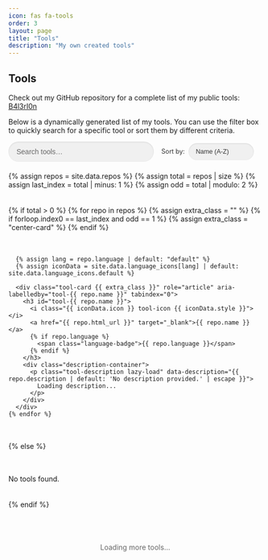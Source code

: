 ```yaml
---
icon: fas fa-tools
order: 3
layout: page
title: "Tools"
description: "My own created tools"
---
```


<style>
  :root {
    --card-bg: #f7f7f7;
    --card-border: #e0e0e0;
    --text-primary: #333;
    --text-secondary: #666;
    --link-color: #007bff;
    --link-hover: #0056b3;
    --badge-bg: #e0e0e0;
    --shadow-light: rgba(0,0,0,0.1);
    --shadow-hover: rgba(0,0,0,0.15);
    --input-bg: #f0f0f0;
    --input-bg-focus: #fff;
    --input-shadow: rgba(0,123,255,0.3);
  }

  [theme="dark"] {
    --card-bg: #333; /* Lightened for better contrast with page background */
    --card-border: #4a4a4a; /* Made more visible */
    --text-primary: #e0e0e0;
    --text-secondary: #b0b0b0; /* Lightened for better readability */
    --link-color: #4a90e2; /* Darkened slightly for better contrast with white icon */
    --link-hover: #99ccff;
    --badge-bg: #555;
    --shadow-light: rgba(0,0,0,0.3);
    --shadow-hover: rgba(0,0,0,0.4);
    --input-bg: #3a3a3a; /* Lightened for better contrast with page background */
    --input-bg-focus: #444;
    --input-shadow: rgba(102,176,255,0.3);
  }

  #tools-list {
    display: grid;
    grid-template-columns: repeat(auto-fill, minmax(300px, 1fr));
    gap: 20px;
    margin-top: 20px;
  }

  .tool-card {
    background-color: var(--card-bg);
    border: 1px solid var(--card-border);
    border-radius: 8px;
    padding: 15px;
    box-shadow: 0 2px 5px var(--shadow-light);
    transition: transform 0.2s, box-shadow 0.2s, background-color 0.3s;
    display: flex;
    flex-direction: column;
    justify-content: space-between;
  }
  .tool-card.hidden {
    display: none;
  }
  .tool-card:hover {
    transform: translateY(-5px);
    box-shadow: 0 4px 10px var(--shadow-hover);
    background-color: var(--card-bg);
  }
  .tool-card:focus-within {
    outline: 2px solid var(--link-color);
    outline-offset: 2px;
  }

  .tool-card h3 {
    margin: 0 0 10px;
    font-size: 1.2em;
    font-weight: 600;
    color: var(--text-primary);
  }
  .tool-card h3 a {
    color: var(--link-color);
    text-decoration: none;
    transition: color 0.2s;
  }
  .tool-card h3 a:hover {
    color: var(--link-hover);
    text-decoration: underline;
  }

  .description-container {
    flex-grow: 1;
    display: flex;
    flex-direction: column;
  }
  .tool-description {
    font-size: 0.9em;
    color: var(--text-secondary);
    margin: 0;
    overflow: hidden;
    text-overflow: ellipsis;
    display: -webkit-box;
    -webkit-line-clamp: 3;
    -webkit-box-orient: vertical;
    line-height: 1.6em;
    transition: opacity 0.3s;
  }
  .tool-description.lazy-load {
    opacity: 0.3;
    background: linear-gradient(90deg, var(--input-bg) 25%, var(--card-border) 50%, var(--input-bg) 75%);
    background-size: 200% 100%;
    animation: shimmer 1.5s infinite;
  }
  .tool-description.loaded {
    opacity: 1;
    background: none;
    animation: none;
  }

  @keyframes shimmer {
    0% { background-position: 200% 0; }
    100% { background-position: -200% 0; }
  }

  .language-badge {
    display: inline-block;
    font-size: 0.75em;
    color: var(--text-primary); /* Changed to primary for better contrast */
    background: var(--badge-bg);
    padding: 2px 6px;
    border-radius: 3px;
    margin-left: 5px;
    vertical-align: middle;
  }

  .controls-container {
    max-width: 600px;
    margin: 0 auto 20px;
    display: flex;
    flex-wrap: wrap;
    gap: 15px;
    align-items: center;
  }
  .filter-container {
    position: relative;
    flex: 1;
    min-width: 200px;
  }
  #filter-input {
    width: 100%;
    padding: 12px 40px 12px 16px;
    border: none;
    border-radius: 25px;
    background-color: var(--input-bg);
    font-size: 1em;
    color: var(--text-primary);
    transition: background-color 0.3s, box-shadow 0.3s;
    box-shadow: inset 0 1px 3px var(--shadow-light);
  }
  #filter-input:focus {
    background-color: var(--input-bg-focus);
    box-shadow: 0 0 8px var(--input-shadow);
    outline: none;
  }
  #filter-input::placeholder {
    color: var(--text-secondary);
  }

  #clear-filter {
    position: absolute;
    right: 15px;
    top: 50%;
    transform: translateY(-50%);
    background: transparent;
    border: none;
    font-size: 1em;
    color: var(--text-secondary);
    cursor: pointer;
    padding: 5px;
    display: none;
    transition: color 0.2s;
  }
  #clear-filter:hover {
    color: var(--link-color);
  }
  #clear-filter.visible {
    display: block;
  }

  .sort-container {
    flex: 0 0 auto;
    min-width: 200px;
    display: flex;
    align-items: center;
  }
  .sort-container label {
    font-size: 0.9em;
    color: var(--text-primary);
    margin-right: 8px;
    display: inline-block;
    vertical-align: middle;
  }
  #sort-tools {
    width: 130px;
    padding: 10px 30px 10px 14px;
    border: none;
    border-radius: 25px;
    background-color: var(--input-bg);
    font-size: 0.9em;
    color: var(--text-primary);
    transition: background-color 0.3s, box-shadow 0.3s;
    box-shadow: inset 0 1px 3px var(--shadow-light);
    vertical-align: middle;
    appearance: none;
    background-image: url("data:image/svg+xml,%3Csvg xmlns='http://www.w3.org/2000/svg' width='12' height='12' viewBox='0 0 24 24' fill='none' stroke='var(--text-secondary)' stroke-width='2' stroke-linecap='round' stroke-linejoin='round'%3E%3Cpolyline points='6 9 12 15 18 9'%3E%3C/polyline%3E%3C/svg%3E");
    background-repeat: no-repeat;
    background-position: right 10px center;
  }
  #sort-tools:focus {
    background-color: var(--input-bg-focus);
    box-shadow: 0 0 8px var(--input-shadow);
    outline: none;
  }

  #load-more {
    text-align: center;
    padding: 20px;
    font-size: 1em;
    color: var(--text-secondary);
  }
  #load-more.hidden {
    display: none;
  }

  .center-card {
    grid-column: 1 / -1;
    justify-self: center;
    max-width: 500px;
  }

  .tool-icon { margin-right: 8px; }
  .icon-docker   { color: #0db7ed; }
  .icon-js       { color: #f0db4f; }
  .icon-python   { color: #306998; }
  .icon-ruby     { color: #cc342d; }
  .icon-java     { color: #b07219; }
  .icon-html     { color: #e34c26; }
  .icon-css      { color: #264de4; }
  .icon-php      { color: #777bb4; }
  .icon-powershell { color: #012456; }
  .icon-default  { color: var(--link-color); }

  .spinner { display: none; }

  #back-to-top {
    position: fixed; bottom: 20px; right: 20px;
    width: 40px; height: 40px;
    background: var(--link-color); color: #fff;
    border: none; border-radius: 50%;
    display: flex; align-items: center; justify-content: center;
    cursor: pointer; opacity: 0; visibility: hidden;
    transition: opacity 0.3s, visibility 0.3s;
  }
  #back-to-top.visible {
    opacity: 1; visibility: visible;
  }

  .visually-hidden {
    position: absolute;
    width: 1px;
    height: 1px;
    padding: 0;
    margin: -1px;
    overflow: hidden;
    clip: rect(0, 0, 0, 0);
    border: 0;
  }
</style>

<h2><i class="fas fa-tools"></i> Tools</h2>
<p>
  Check out my GitHub repository for a complete list of my public tools:
  <a href="https://github.com/B4l3rI0n?tab=repositories" target="_blank">B4l3rI0n</a>
</p>
<p>
  Below is a dynamically generated list of my tools. You can use the filter box to quickly search for a specific tool or sort them by different criteria.
</p>

<div class="controls-container">
  <div class="filter-container">
    <input type="text" id="filter-input" placeholder="Search tools…" aria-label="Filter tools by name" />
    <button id="clear-filter" aria-label="Clear filter">
      <i class="fas fa-times"></i>
    </button>
  </div>
  <div class="sort-container">
    <label for="sort-tools">Sort by:</label>
    <select id="sort-tools" aria-label="Sort tools">
      <option value="name-asc">Name (A-Z)</option>
      <option value="name-desc">Name (Z-A)</option>
      <option value="language">Language</option>
    </select>
  </div>
</div>

<div id="filter-status" aria-live="polite" class="visually-hidden"></div>

<div id="tools-list">
  {% assign repos = site.data.repos %}
  {% assign total = repos | size %}
  {% assign last_index = total | minus: 1 %}
  {% assign odd = total | modulo: 2 %}

  {% if total > 0 %}
    {% for repo in repos %}
      {% assign extra_class = "" %}
      {% if forloop.index0 == last_index and odd == 1 %}
        {% assign extra_class = "center-card" %}
      {% endif %}

      {% assign lang = repo.language | default: "default" %}
      {% assign iconData = site.data.language_icons[lang] | default: site.data.language_icons.default %}

      <div class="tool-card {{ extra_class }}" role="article" aria-labelledby="tool-{{ repo.name }}" tabindex="0">
        <h3 id="tool-{{ repo.name }}">
          <i class="{{ iconData.icon }} tool-icon {{ iconData.style }}"></i>
          <a href="{{ repo.html_url }}" target="_blank">{{ repo.name }}</a>
          {% if repo.language %}
            <span class="language-badge">{{ repo.language }}</span>
          {% endif %}
        </h3>
        <div class="description-container">
          <p class="tool-description lazy-load" data-description="{{ repo.description | default: 'No description provided.' | escape }}">
            Loading description...
          </p>
        </div>
      </div>
    {% endfor %}
  {% else %}
    <p>No tools found.</p>
  {% endif %}
</div>

<div id="load-more">Loading more tools...</div>

<button id="back-to-top" title="Back to Top">
  <i class="fas fa-arrow-up"></i>
</button>

<script>
  const ITEMS_PER_BATCH = 6; // Number of tools to load per batch
  let allCards = [];
  let visibleCards = [];
  let currentBatch = 0;

  function filterTools() {
    const q = document.getElementById('filter-input').value.toLowerCase();
    allCards = Array.from(document.querySelectorAll('.tool-card'));
    visibleCards = [];
    let visible = 0;

    allCards.forEach(c => {
      const title = c.querySelector('h3').innerText.toLowerCase();
      if (title.includes(q)) {
        visibleCards.push(c);
        visible++;
      } else {
        c.classList.add('hidden');
      }
      c.classList.remove('center-card');
    });

    // Update ARIA live region
    const status = document.getElementById('filter-status');
    status.textContent = `${visible} tool${visible === 1 ? '' : 's'} found.`;

    if (!visible) {
      if (!document.getElementById('no-results')) {
        const msg = document.createElement('p');
        msg.id = 'no-results';
        msg.textContent = 'No tools found matching your search.';
        document.getElementById('tools-list').append(msg);
      }
    } else {
      const nr = document.getElementById('no-results');
      if (nr) nr.remove();
    }

    // Reset infinite scroll
    currentBatch = 0;
    loadMoreTools();

    // Update clear button visibility
    const clearBtn = document.getElementById('clear-filter');
    clearBtn.classList.toggle('visible', filterInput.value.length > 0);
  }

  function sortTools() {
    const sortValue = document.getElementById('sort-tools').value;
    const cards = Array.from(document.querySelectorAll('.tool-card'));
    const container = document.getElementById('tools-list');

    cards.sort((a, b) => {
      const aName = a.querySelector('h3').innerText.toLowerCase();
      const bName = b.querySelector('h3').innerText.toLowerCase();
      const aLang = a.querySelector('.language-badge')?.textContent.toLowerCase() || '';
      const bLang = b.querySelector('.language-badge')?.textContent.toLowerCase() || '';

      if (sortValue === 'name-asc') return aName.localeCompare(bName);
      if (sortValue === 'name-desc') return bName.localeCompare(aName);
      if (sortValue === 'language') {
        return aLang === bLang ? aName.localeCompare(bName) : aLang.localeCompare(bLang);
      }
      return 0;
    });

    // Re-append sorted cards
    container.innerHTML = '';
    cards.forEach(card => container.appendChild(card));

    // Re-apply filter and infinite scroll
    filterTools();
  }

  function loadMoreTools() {
    const start = currentBatch * ITEMS_PER_BATCH;
    const end = Math.min(start + ITEMS_PER_BATCH, visibleCards.length);

    // Hide all cards first
    allCards.forEach(c => c.classList.add('hidden'));

    // Show cards up to the current batch
    for (let i = 0; i < end; i++) {
      visibleCards[i].classList.remove('hidden');
    }

    // Apply center-card class to the last visible card if odd
    const shownCards = visibleCards.slice(0, end);
    if (shownCards.length % 2 === 1) {
      shownCards[shownCards.length - 1].classList.add('center-card');
    }

    // Hide "Load More" if all cards are shown
    const loadMore = document.getElementById('load-more');
    if (end >= visibleCards.length) {
      loadMore.classList.add('hidden');
    } else {
      loadMore.classList.remove('hidden');
    }

    // Announce loaded items for accessibility
    const status = document.getElementById('filter-status');
    status.textContent = `Showing ${end} of ${visibleCards.length} tool${visibleCards.length === 1 ? '' : 's'}.`;
  }

  function setupInfiniteScroll() {
    const loadMore = document.getElementById('load-more');
    const observer = new IntersectionObserver((entries, obs) => {
      entries.forEach(entry => {
        if (entry.isIntersecting && currentBatch * ITEMS_PER_BATCH < visibleCards.length) {
          currentBatch++;
          loadMoreTools();
        }
      });
    }, { rootMargin: '100px' });

    observer.observe(loadMore);
  }

  function lazyLoadDescriptions() {
    const observer = new IntersectionObserver((entries, obs) => {
      entries.forEach(entry => {
        if (entry.isIntersecting) {
          const desc = entry.target;
          desc.textContent = desc.dataset.description;
          desc.classList.remove('lazy-load');
          desc.classList.add('loaded');
          obs.unobserve(desc);
        }
      });
    }, { rootMargin: '100px' });

    document.querySelectorAll('.tool-description.lazy-load').forEach(desc => observer.observe(desc));
  }

  // Event listeners
  const filterInput = document.getElementById('filter-input');
  const clearBtn = document.getElementById('clear-filter');

  filterInput.addEventListener('input', filterTools);

  clearBtn.addEventListener('click', () => {
    filterInput.value = '';
    filterTools();
    clearBtn.classList.remove('visible');
    filterInput.focus();
  });

  document.getElementById('sort-tools').addEventListener('change', sortTools);

  const btn = document.getElementById('back-to-top');
  window.addEventListener('scroll', () => {
    window.scrollY > 300 ? btn.classList.add('visible') : btn.classList.remove('visible');
  });
  btn.addEventListener('click', () => window.scrollTo({ top: 0, behavior: 'smooth' }));

  // Initialize lazy loading and infinite scroll
  document.addEventListener('DOMContentLoaded', () => {
    lazyLoadDescriptions();
    allCards = Array.from(document.querySelectorAll('.tool-card'));
    filterTools(); // Initial filter to set up infinite scroll
    setupInfiniteScroll();
  });

  // Handle keyboard navigation for cards
  document.querySelectorAll('.tool-card').forEach(card => {
    card.addEventListener('keydown', e => {
      if (e.key === 'Enter' || e.key === ' ') {
        e.preventDefault();
        card.querySelector('h3 a')?.click();
      }
    });
  });
</script>